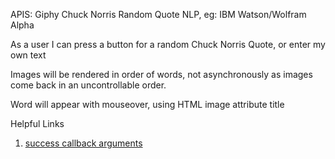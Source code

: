 APIS:
  Giphy
  Chuck Norris Random Quote
  NLP, eg: IBM Watson/Wolfram Alpha


As a user I can press a button for a random Chuck Norris Quote, or enter my own text

Images will be rendered in order of words, not asynchronously as images come back in an uncontrollable order.

Word will appear with mouseover,  using HTML image attribute title


Helpful Links
1. [success callback arguments](https://stackoverflow.com/questions/4201934/jquery-ajax-pass-additional-argument-to-success-callback)
